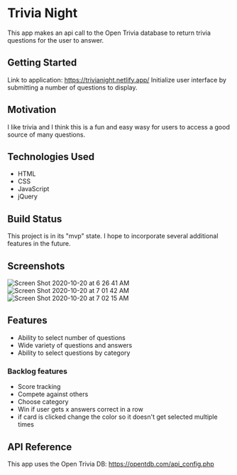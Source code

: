 # Trivia Night
This app makes an api call to the Open Trivia database to return trivia questions for the user to answer.

## Getting Started
Link to application: https://trivianight.netlify.app/
Initialize user interface by submitting a number of questions to display.

## Motivation
I like trivia and I think this is a fun and easy wasy for users to access a good source of many questions.

## Technologies Used
- HTML
- CSS
- JavaScript
- jQuery

## Build Status
This project is in its "mvp" state.  I hope to incorporate several additional features in the future.

## Screenshots
![Screen Shot 2020-10-20 at 6 26 41 AM](https://user-images.githubusercontent.com/34992505/96577973-7614ab00-12a2-11eb-8e60-f6ddc73d979e.png)
![Screen Shot 2020-10-20 at 7 01 42 AM](https://user-images.githubusercontent.com/34992505/96577972-7614ab00-12a2-11eb-9b11-ff491fc97c93.png)
![Screen Shot 2020-10-20 at 7 02 15 AM](https://user-images.githubusercontent.com/34992505/96577969-757c1480-12a2-11eb-82ce-a6141a3e1299.png)

## Features
- Ability to select number of questions
- Wide variety of questions and answers
- Ability to select questions by category

### Backlog features
- Score tracking
- Compete against others
- Choose category
- Win if user gets x answers correct in a row
- if card is clicked change the color so it doesn't get selected multiple times

## API Reference
This app uses the Open Trivia DB: https://opentdb.com/api_config.php


